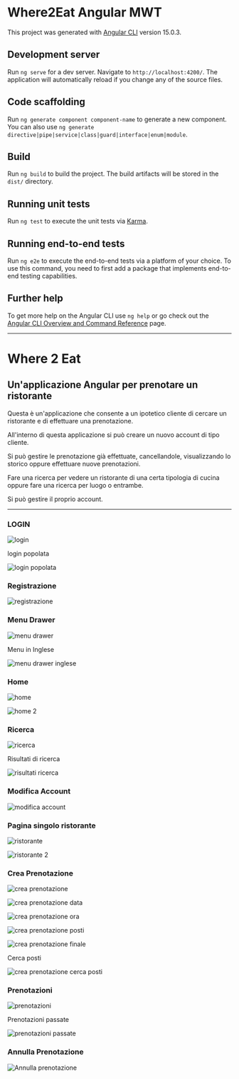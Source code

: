 # Where2Eat Angular MWT

This project was generated with [Angular CLI](https://github.com/angular/angular-cli) version 15.0.3.

## Development server

Run `ng serve` for a dev server. Navigate to `http://localhost:4200/`. The application will automatically reload if you change any of the source files.

## Code scaffolding

Run `ng generate component component-name` to generate a new component. You can also use `ng generate directive|pipe|service|class|guard|interface|enum|module`.

## Build

Run `ng build` to build the project. The build artifacts will be stored in the `dist/` directory.

## Running unit tests

Run `ng test` to execute the unit tests via [Karma](https://karma-runner.github.io).

## Running end-to-end tests

Run `ng e2e` to execute the end-to-end tests via a platform of your choice. To use this command, you need to first add a
package that implements end-to-end testing capabilities.

## Further help

To get more help on the Angular CLI use `ng help` or go check out
the [Angular CLI Overview and Command Reference](https://angular.io/cli) page.

---

# Where 2 Eat

## Un'applicazione Angular per prenotare un ristorante

Questa è un'applicazione che consente a un ipotetico cliente di cercare un ristorante e di effettuare una prenotazione.

All'interno di questa applicazione si può creare un nuovo account di tipo cliente.

Si può gestire le prenotazione già effettuate, cancellandole, visualizzando lo storico oppure effettuare nuove
prenotazioni.

Fare una ricerca per vedere un ristorante di una certa tipologia di cucina oppure fare una ricerca per luogo o entrambe.

Si può gestire il proprio account.

---

### LOGIN

![login](/doc/login.png)

login popolata

![login popolata](/doc/login-popolata.png)

### Registrazione

![registrazione](/doc/registrati.png)

### Menu Drawer

![menu drawer](/doc/menu.png)

Menu in Inglese

![menu drawer inglese](/doc/menu-inglese.png)

### Home

![home](/doc/home.png)

![home 2](/doc/home-2.png)

### Ricerca

![ricerca](/doc/ricerca.png)

Risultati di ricerca

![risultati ricerca](/doc/ricerca-risultati.png)

### Modifica Account

![modifica account](/doc/dati-utente.png)

### Pagina singolo ristorante

![ristorante](/doc/ristorante.png)

![ristorante 2](/doc/ristorante-2.png)

### Crea Prenotazione

![crea prenotazione](/doc/prenota.png)

![crea prenotazione data](/doc/prenota-data.png)

![crea prenotazione ora](/doc/prenota-ora.png)

![crea prenotazione posti](/doc/prenota-posti.png)

![crea prenotazione finale](/doc/prenota-finale.png)

Cerca posti

![crea prenotazione cerca posti](/doc/prenota-conferma.png)

### Prenotazioni

![prenotazioni](/doc/prenotazioni.png)

Prenotazioni passate

![prenotazioni passate](/doc/prenotazioni-passate.png)

### Annulla Prenotazione

![Annulla prenotazione](/doc/annulla-prenotazione.png)
